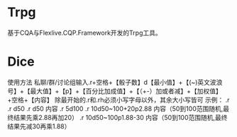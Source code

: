 ﻿# Trpg
基于CQA与Flexlive.CQP.Framework开发的Trpg工具。

# Dice
使用方法 私聊/群/讨论组输入.r+空格+【骰子数】d【最小值】+【(~)英文波浪号】+【最大值】+【p】+【百分比加成值】+【（+-）加或者减】+【加权值】+空格+【内容】
除最开始的.r和.rh必须小写字母以外，其余大小写皆可
示例：
.r
.r d50
.r d50 内容
.r 5d100
.r 10d50~100+20p2.88 内容（50到100范围随机,最终结果先乘2.88再加20）
.r 10d50~100p1.88-30 内容（50到100范围随机,最终结果先减30再乘1.88）

